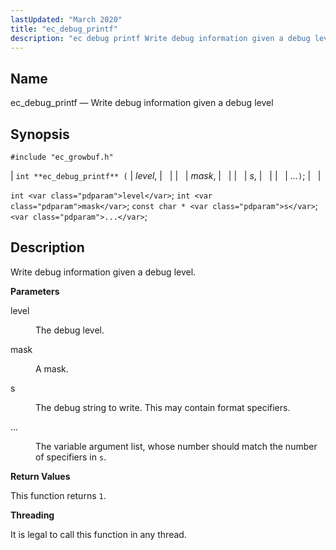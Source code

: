 ```yaml
---
lastUpdated: "March 2020"
title: "ec_debug_printf"
description: "ec debug printf Write debug information given a debug level int ec debug printf level mask s int level int mask const char s Write debug information given a debug level level The debug level mask A mask s The debug string to write This may contain format specifiers The..."
---
```


<a name="apis.ec_debug_printf"></a> 
## Name

ec_debug_printf — Write debug information given a debug level

## Synopsis

`#include "ec_growbuf.h"`

| `int **ec_debug_printf** (` | <var class="pdparam">level</var>, |   |
|   | <var class="pdparam">mask</var>, |   |
|   | <var class="pdparam">s</var>, |   |
|   | <var class="pdparam">...</var>`)`; |   |

`int <var class="pdparam">level</var>`;
`int <var class="pdparam">mask</var>`;
`const char * <var class="pdparam">s</var>`;
`<var class="pdparam">...</var>`;<a name="idp49812176"></a> 
## Description

Write debug information given a debug level.

**<a name="idp49813408"></a> Parameters**

<dl class="variablelist">

<dt>level</dt>

<dd>

The debug level.

</dd>

<dt>mask</dt>

<dd>

A mask.

</dd>

<dt>s</dt>

<dd>

The debug string to write. This may contain format specifiers.

</dd>

<dt>...</dt>

<dd>

The variable argument list, whose number should match the number of specifiers in `s`.

</dd>

</dl>

**<a name="idp49822176"></a> Return Values**

This function returns `1`.

**<a name="idp49823536"></a> Threading**

It is legal to call this function in any thread.